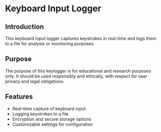 # Keyboard Input Logger

## Introduction
This keyboard input logger captures keystrokes in real-time and logs them to a file for analysis or monitoring purposes.

## Purpose
The purpose of this keylogger is for educational and research purposes only. It should be used responsibly and ethically, with respect for user privacy and legal obligations.

## Features
- Real-time capture of keyboard input
- Logging keystrokes to a file
- Encryption and secure storage options
- Customizable settings for configuration
